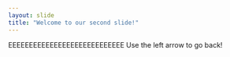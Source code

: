 ```yaml
---
layout: slide
title: "Welcome to our second slide!"
---
```

EEEEEEEEEEEEEEEEEEEEEEEEEEEE
Use the left arrow to go back!
